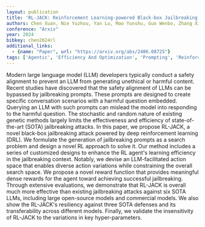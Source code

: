 ```yaml
---
layout: publication
title: 'RL-JACK: Reinforcement Learning-powered Black-box Jailbreaking Attack Against Llms'
authors: Chen Xuan, Nie Yuzhou, Yan Lu, Mao Yunshu, Guo Wenbo, Zhang Xiangyu
conference: "Arxiv"
year: 2024
bibkey: chen2024rl
additional_links:
  - {name: "Paper", url: "https://arxiv.org/abs/2406.08725"}
tags: ['Agentic', 'Efficiency And Optimization', 'Prompting', 'Reinforcement Learning', 'Responsible AI', 'Security', 'Training Techniques']
---
```

Modern large language model (LLM) developers typically conduct a safety
alignment to prevent an LLM from generating unethical or harmful content.
Recent studies have discovered that the safety alignment of LLMs can be
bypassed by jailbreaking prompts. These prompts are designed to create specific
conversation scenarios with a harmful question embedded. Querying an LLM with
such prompts can mislead the model into responding to the harmful question. The
stochastic and random nature of existing genetic methods largely limits the
effectiveness and efficiency of state-of-the-art (SOTA) jailbreaking attacks.
In this paper, we propose RL-JACK, a novel black-box jailbreaking attack
powered by deep reinforcement learning (DRL). We formulate the generation of
jailbreaking prompts as a search problem and design a novel RL approach to
solve it. Our method includes a series of customized designs to enhance the RL
agent's learning efficiency in the jailbreaking context. Notably, we devise an
LLM-facilitated action space that enables diverse action variations while
constraining the overall search space. We propose a novel reward function that
provides meaningful dense rewards for the agent toward achieving successful
jailbreaking. Through extensive evaluations, we demonstrate that RL-JACK is
overall much more effective than existing jailbreaking attacks against six SOTA
LLMs, including large open-source models and commercial models. We also show
the RL-JACK's resiliency against three SOTA defenses and its transferability
across different models. Finally, we validate the insensitivity of RL-JACK to
the variations in key hyper-parameters.
